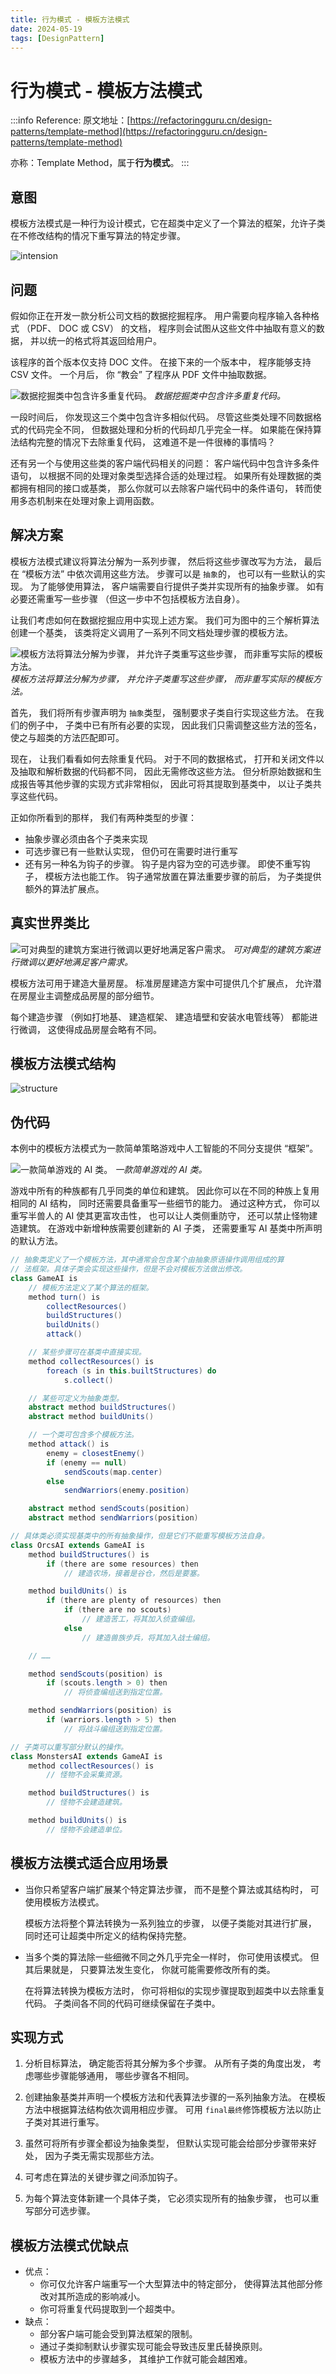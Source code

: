 ```yaml
---
title: 行为模式 - 模板方法模式
date: 2024-05-19
tags: [DesignPattern]
---
```


# 行为模式 - 模板方法模式

:::info Reference:
原文地址：[https://refactoringguru.cn/design-patterns/template-method](https://refactoringguru.cn/design-patterns/template-method)

亦称：Template Method，属于**行为模式**。
:::

## 意图

模板方法模式是一种行为设计模式，它在超类中定义了一个算法的框架，允许子类在不修改结构的情况下重写算法的特定步骤。

![intension](https://refactoringguru.cn/images/patterns/content/template-method/template-method-2x.png)

## 问题

假如你正在开发一款分析公司文档的数据挖掘程序。 用户需要向程序输入各种格式 （PDF、 DOC 或 CSV） 的文档， 程序则会试图从这些文件中抽取有意义的数据， 并以统一的格式将其返回给用户。

该程序的首个版本仅支持 DOC 文件。 在接下来的一个版本中， 程序能够支持 CSV 文件。 一个月后， 你 “教会” 了程序从 PDF 文件中抽取数据。

![数据挖掘类中包含许多重复代码。](https://refactoringguru.cn/images/patterns/diagrams/template-method/problem-2x.png)
*数据挖掘类中包含许多重复代码。*

一段时间后， 你发现这三个类中包含许多相似代码。 尽管这些类处理不同数据格式的代码完全不同， 但数据处理和分析的代码却几乎完全一样。 如果能在保持算法结构完整的情况下去除重复代码， 这难道不是一件很棒的事情吗？

还有另一个与使用这些类的客户端代码相关的问题： 客户端代码中包含许多条件语句， 以根据不同的处理对象类型选择合适的处理过程。 如果所有处理数据的类都拥有相同的接口或基类， 那么你就可以去除客户端代码中的条件语句， 转而使用多态机制来在处理对象上调用函数。

## 解决方案

模板方法模式建议将算法分解为一系列步骤， 然后将这些步骤改写为方法， 最后在 “模板方法” 中依次调用这些方法。 步骤可以是 `抽象`的， 也可以有一些默认的实现。 为了能够使用算法， 客户端需要自行提供子类并实现所有的抽象步骤。 如有必要还需重写一些步骤 （但这一步中不包括模板方法自身）。

让我们考虑如何在数据挖掘应用中实现上述方案。 我们可为图中的三个解析算法创建一个基类， 该类将定义调用了一系列不同文档处理步骤的模板方法。

![模板方法将算法分解为步骤， 并允许子类重写这些步骤， 而非重写实际的模板方法。](https://refactoringguru.cn/images/patterns/diagrams/template-method/solution-zh-2x.png)
*模板方法将算法分解为步骤， 并允许子类重写这些步骤， 而非重写实际的模板方法。*

首先， 我们将所有步骤声明为 `抽象`类型， 强制要求子类自行实现这些方法。 在我们的例子中， 子类中已有所有必要的实现， 因此我们只需调整这些方法的签名， 使之与超类的方法匹配即可。

现在， 让我们看看如何去除重复代码。 对于不同的数据格式， 打开和关闭文件以及抽取和解析数据的代码都不同， 因此无需修改这些方法。 但分析原始数据和生成报告等其他步骤的实现方式非常相似， 因此可将其提取到基类中， 以让子类共享这些代码。

正如你所看到的那样， 我们有两种类型的步骤：

  - 抽象步骤必须由各个子类来实现
  - 可选步骤已有一些默认实现， 但仍可在需要时进行重写
  - 还有另一种名为钩子的步骤。 钩子是内容为空的可选步骤。 即使不重写钩子， 模板方法也能工作。 钩子通常放置在算法重要步骤的前后， 为子类提供额外的算法扩展点。

## 真实世界类比

![可对典型的建筑方案进行微调以更好地满足客户需求。](https://refactoringguru.cn/images/patterns/diagrams/template-method/live-example-2x.png)
*可对典型的建筑方案进行微调以更好地满足客户需求。*

模板方法可用于建造大量房屋。 标准房屋建造方案中可提供几个扩展点， 允许潜在房屋业主调整成品房屋的部分细节。

每个建造步骤 （例如打地基、 建造框架、 建造墙壁和安装水电管线等） 都能进行微调， 这使得成品房屋会略有不同。

## 模板方法模式结构

![structure](https://refactoringguru.cn/images/patterns/diagrams/template-method/structure-2x.png)

## 伪代码

本例中的模板方法模式为一款简单策略游戏中人工智能的不同分支提供 “框架”。

![一款简单游戏的 AI 类。](https://refactoringguru.cn/images/patterns/diagrams/template-method/example-2x.png)
*一款简单游戏的 AI 类。*

游戏中所有的种族都有几乎同类的单位和建筑。 因此你可以在不同的种族上复用相同的 AI 结构， 同时还需要具备重写一些细节的能力。 通过这种方式， 你可以重写半兽人的 AI 使其更富攻击性， 也可以让人类侧重防守， 还可以禁止怪物建造建筑。 在游戏中新增种族需要创建新的 AI 子类， 还需要重写 AI 基类中所声明的默认方法。

```java
// 抽象类定义了一个模板方法，其中通常会包含某个由抽象原语操作调用组成的算
// 法框架。具体子类会实现这些操作，但是不会对模板方法做出修改。
class GameAI is
    // 模板方法定义了某个算法的框架。
    method turn() is
        collectResources()
        buildStructures()
        buildUnits()
        attack()

    // 某些步骤可在基类中直接实现。
    method collectResources() is
        foreach (s in this.builtStructures) do
            s.collect()

    // 某些可定义为抽象类型。
    abstract method buildStructures()
    abstract method buildUnits()

    // 一个类可包含多个模板方法。
    method attack() is
        enemy = closestEnemy()
        if (enemy == null)
            sendScouts(map.center)
        else
            sendWarriors(enemy.position)

    abstract method sendScouts(position)
    abstract method sendWarriors(position)

// 具体类必须实现基类中的所有抽象操作，但是它们不能重写模板方法自身。
class OrcsAI extends GameAI is
    method buildStructures() is
        if (there are some resources) then
            // 建造农场，接着是谷仓，然后是要塞。

    method buildUnits() is
        if (there are plenty of resources) then
            if (there are no scouts)
                // 建造苦工，将其加入侦查编组。
            else
                // 建造兽族步兵，将其加入战士编组。

    // ……

    method sendScouts(position) is
        if (scouts.length > 0) then
            // 将侦查编组送到指定位置。

    method sendWarriors(position) is
        if (warriors.length > 5) then
            // 将战斗编组送到指定位置。

// 子类可以重写部分默认的操作。
class MonstersAI extends GameAI is
    method collectResources() is
        // 怪物不会采集资源。

    method buildStructures() is
        // 怪物不会建造建筑。

    method buildUnits() is
        // 怪物不会建造单位。
```

## 模板方法模式适合应用场景

- 当你只希望客户端扩展某个特定算法步骤， 而不是整个算法或其结构时， 可使用模板方法模式。

    模板方法将整个算法转换为一系列独立的步骤， 以便子类能对其进行扩展， 同时还可让超类中所定义的结构保持完整。

- 当多个类的算法除一些细微不同之外几乎完全一样时， 你可使用该模式。 但其后果就是， 只要算法发生变化， 你就可能需要修改所有的类。

    在将算法转换为模板方法时， 你可将相似的实现步骤提取到超类中以去除重复代码。 子类间各不同的代码可继续保留在子类中。

## 实现方式

1. 分析目标算法， 确定能否将其分解为多个步骤。 从所有子类的角度出发， 考虑哪些步骤能够通用， 哪些步骤各不相同。

2. 创建抽象基类并声明一个模板方法和代表算法步骤的一系列抽象方法。 在模板方法中根据算法结构依次调用相应步骤。 可用 `final最终`修饰模板方法以防止子类对其进行重写。

3. 虽然可将所有步骤全都设为抽象类型， 但默认实现可能会给部分步骤带来好处， 因为子类无需实现那些方法。

4. 可考虑在算法的关键步骤之间添加钩子。

5. 为每个算法变体新建一个具体子类， 它必须实现所有的抽象步骤， 也可以重写部分可选步骤。

## 模板方法模式优缺点

- 优点：
  - 你可仅允许客户端重写一个大型算法中的特定部分， 使得算法其他部分修改对其所造成的影响减小。
  - 你可将重复代码提取到一个超类中。
- 缺点：
  - 部分客户端可能会受到算法框架的限制。
  - 通过子类抑制默认步骤实现可能会导致违反里氏替换原则。
  - 模板方法中的步骤越多， 其维护工作就可能会越困难。
